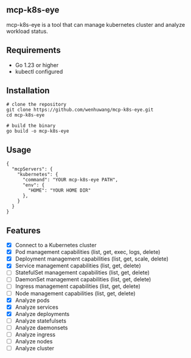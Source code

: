 ## mcp-k8s-eye

mcp-k8s-eye is a tool that can manage kubernetes cluster and analyze workload status.

## Requirements
- Go 1.23 or higher
- kubectl configured

## Installation
```
# clone the repository
git clone https://github.com/wenhuwang/mcp-k8s-eye.git
cd mcp-k8s-eye

# build the binary
go build -o mcp-k8s-eye
```

## Usage
```
{
  "mcpServers": {
    "kubernetes": {
      "command": "YOUR mcp-k8s-eye PATH",
      "env": {
        "HOME": "YOUR HOME DIR"
      },
    }
  }
}
```

## Features

- [x] Connect to a Kubernetes cluster
- [x] Pod management capabilities (list, get, exec, logs, delete)
- [x] Deployment management capabilities (list, get, scale, delete)
- [x] Service management capabilities (list, get, delete)
- [ ] StatefulSet management capabilities (list, get, delete)
- [ ] DaemonSet management capabilities (list, get, delete)
- [ ] Ingress management capabilities (list, get, delete)
- [ ] Node management capabilities (list, get, delete)
- [x] Analyze pods
- [x] Analyze services
- [x] Analyze deployments
- [ ] Analyze statefulsets
- [ ] Analyze daemonsets
- [ ] Analyze ingress
- [ ] Analyze nodes
- [ ] Analyze cluster